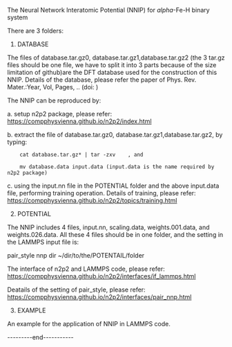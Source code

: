 The Neural Network Interatomic Potential (NNIP) for $alpha$-Fe-H binary system

There are 3 folders:

1. DATABASE

 The files of database.tar.gz0, database.tar.gz1,database.tar.gz2 (the 3 tar.gz files should be one file, we have to split it into 3 parts because of the size limitation of github)are the DFT database used for the construction of this NNIP.
 Details of the database, please refer the paper of Phys. Rev. Mater.:Year,  Vol,  Pages, .. (doi:          )

 The NNIP can be reproduced by:
 
 a. setup n2p2 package, please refer:  https://compphysvienna.github.io/n2p2/index.html
 
 b. extract the file of database.tar.gz0, database.tar.gz1,database.tar.gz2, by typing: 
 
        cat database.tar.gz* | tar -zxv    , and
        
        mv database.data input.data (input.data is the name required by n2p2 package)
        
 c. using the input.nn file in the POTENTIAL folder and the above input.data file, performing training operation. 
    Details of training, please refer:  https://compphysvienna.github.io/n2p2/topics/training.html
 
2. POTENTIAL

 The NNIP includes 4 files, input.nn, scaling.data, weights.001.data, and weights.026.data.
 All these 4 files should be in one folder, and the setting in the LAMMPS input file is: 

 pair_style      nnp     dir  ~/dir/to/the/POTENTAIL/folder
 
 The interface of n2p2 and LAMMPS code, please refer: https://compphysvienna.github.io/n2p2/interfaces/if_lammps.html
 
 Deatails of the setting of pair_style, please refer: https://compphysvienna.github.io/n2p2/interfaces/pair_nnp.html

3. EXAMPLE

 An example for the application of NNIP in LAMMPS code.

---------end-----------
